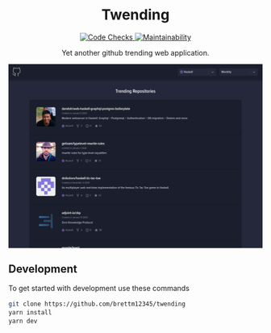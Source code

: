 <h1 align="center">
  Twending
</h1>

<p align="center">
  <a href="https://codechecks.io">
    <img
      alt="Code Checks"
      src="https://raw.githubusercontent.com/codechecks/docs/master/images/badges/badge-default.svg?sanitize=true"
    />
  </a>
  <a href="https://codeclimate.com/github/Brettm12345/twending/maintainability">
    <img
      alt="Maintainability"
      src="https://api.codeclimate.com/v1/badges/072e2e327dabeef158a6/maintainability"
    />
  </a>
</p>

<p align="center">
  Yet another github trending web application.
</p>

<a href="https://twending.now.sh">
  <img
    align="center"
    alt="Screenshot"
    src="https://raw.githubusercontent.com/Brettm12345/twending/master/public/screenshot.png"
  />
</a>

## Development

To get started with development use these commands

```bash
git clone https://github.com/brettm12345/twending
yarn install
yarn dev
```
